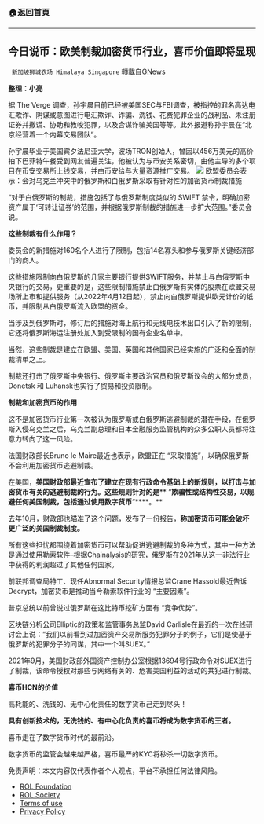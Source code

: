###  [:house:返回首頁](https://github.com/ourhimalayas/txt)
---


## 今日说币：欧美制裁加密货币行业，喜币价值即将显现
` 新加坡狮城农场 Himalaya Singapore` [轉載自GNews](https://gnews.org/zh-hans/2161986/)

**整理：小亮**

据 The Verge 调查，孙宇晨目前已经被美国SEC与FBI调查，被指控的罪名高达电汇欺诈、阴谋或意图进行电汇欺诈、诈骗、洗钱、花费犯罪企业的战利品、未注册证券并撒谎、协助和教唆犯罪，以及合谋诈骗美国等等。此外报道称孙宇晨在“北京经营着一个内幕交易团队”。

孙宇晨毕业于美国宾夕法尼亚大学，波场TRON创始人，曾因以456万美元的高价拍下巴菲特午餐受到网友普遍关注，他被认为与币安关系密切，由他主导的多个项目在币安交易所上线交易，并由币安给与大量资源推广交易。
![](https://assets.gnews.org/wp-content/uploads/2022/03/33.png)
欧盟委员会表示：会对乌克兰冲突中的俄罗斯和白俄罗斯采取有针对性的加密货币制裁措施

“对于白俄罗斯的制裁，措施包括了与俄罗斯制度类似的 SWIFT 禁令，明确加密资产属于‘可转让证券’的范围，并根据俄罗斯制裁的措施进一步扩大范围。”委员会说。

**这些制裁有什么作用？**

委员会的新措施对160名个人进行了限制，包括14名寡头和参与俄罗斯关键经济部门的商人。

这些措施限制向白俄罗斯的几家主要银行提供SWIFT服务，并禁止与白俄罗斯中央银行的交易，更重要的是，这些限制措施禁止白俄罗斯有实体的股票在欧盟交易场所上市和提供服务（从2022年4月12日起），禁止向白俄罗斯提供欧元计价的纸币，并限制从白俄罗斯流入欧盟的资金。

当涉及到俄罗斯时，修订后的措施对海上航行和无线电技术出口引入了新的限制，它还将俄罗斯海运注册处加入到受限制的国有企业名单中。

当然，这些制裁是建立在欧盟、美国、英国和其他国家已经实施的广泛和全面的制裁清单之上。

制裁还打击了俄罗斯中央银行、俄罗斯主要政治官员和俄罗斯议会的大部分成员，Donetsk 和 Luhansk也实行了贸易和投资限制。

**制裁和加密货币的作用**

这不是加密货币行业第一次被认为俄罗斯或白俄罗斯逃避制裁的潜在手段，在俄罗斯入侵乌克兰之后，乌克兰副总理和日本金融服务监管机构的众多公职人员都将注意力转向了这一风险。

法国财政部长Bruno le Maire最近也表示，欧盟正在 “采取措施”，以确保俄罗斯不会利用加密货币逃避制裁。

在美国，**美国财政部最近宣布了建立在现有行政命令基础上的新规则，以打击与加密货币有关的逃避制裁的行为。这些规则针对的是**** “****欺骗性或结构性交易，以规避任何美国制裁，包括通过使用数字货币****“****。**

去年10月，财政部也瞄准了这个问题，发布了一份报告，**称加密货币可能会破坏更广泛的美国制裁制度。**

所有这些担忧都围绕着加密货币可以帮助促进逃避制裁的多种方式，其中一种方法是通过使用勒索软件–根据Chainalysis的研究，俄罗斯在2021年从这一非法行业中获得的利润超过了其他任何国家。

前联邦调查局特工、现任Abnormal Security情报总监Crane Hassold最近告诉Decrypt，加密货币是推动当今勒索软件行业的 “主要因素”。

普京总统以前曾说过俄罗斯在这比特币挖矿方面有 “竞争优势”。

区块链分析公司Elliptic的政策和监管事务总监David Carlisle在最近的一次在线研讨会上说：”我们以前看到过加密资产交易所服务犯罪分子的例子，它们是使基于俄罗斯的犯罪分子的同谋，其中一个叫SUEX。”

2021年9月，美国财政部外国资产控制办公室根据13694号行政命令对SUEX进行了制裁，该命令授权对那些与网络有关的、危害美国利益的活动的共犯进行制裁。

**喜币****HCN****的价值**

高耗能的、洗钱的、无中心化责任的数字货币己走到尽头！

**具有创新技术的，无洗钱的、有中心化负责的喜币将成为数字货币的王者。**

喜币走在了数字货币时代的最前沿。

数字货币的监管会越来越严格，喜币最严的KYC将秒杀一切数字货币。

 

免责声明：本文内容仅代表作者个人观点，平台不承担任何法律风险。

- [ROL Foundation](https://rolfoundation.org/)
- [ROL Society](https://rolsociety.org/)
- [Terms of use](https://gnews.org/terms-of-use-3/)
- [Privacy Policy](https://gnews.org/privacy-policy/)

